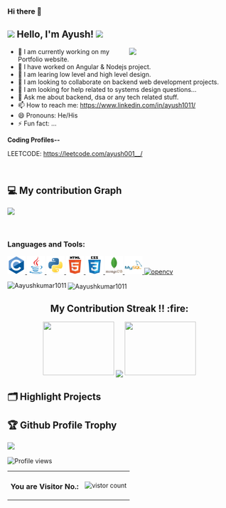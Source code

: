### Hi there 👋

<h2><img src="https://emojis.slackmojis.com/emojis/images/1531849430/4246/blob-sunglasses.gif?1531849430" width="30"/> Hello, I'm Ayush! <img src="https://media.giphy.com/media/12oufCB0MyZ1Go/giphy.gif" width="50"></h2>
<img align='right' src="https://c.tenor.com/2uyENRmiUt0AAAAC/coding.gif" width="230">


- 🔭 I am currently working on my Portfolio website.
- 🌱 I have worked on Angular & Nodejs project.
- 🌱 I am learing low level and high level design.
- 👯 I am looking to collaborate on backend web development projects.
- 🤔 I am looking for help related to systems design questions...
- 💬 Ask me about backend, dsa or any tech related stuff.
- 📫 How to reach me: https://www.linkedin.com/in/ayush1011/
- 😄 Pronouns: He/His
- ⚡ Fun fact: ...


**Coding Profiles--** 

LEETCODE: https://leetcode.com/ayush001__/


<br/>
  
  ## 💻 My contribution Graph
  
   ![](https://activity-graph.herokuapp.com/graph?username=Aayushkumar1011&theme=dracula&hide_border=true&area=true)
 
   <br/>

<h3 align="left">Languages and Tools:</h3>
<p align="left"> <a href="https://www.cprogramming.com/" target="_blank"> <img src="https://raw.githubusercontent.com/devicons/devicon/master/icons/c/c-original.svg" alt="c" width="40" height="40"/> </a> <a href="https://www.java.com" target="_blank"> <img src="https://raw.githubusercontent.com/devicons/devicon/master/icons/java/java-original.svg" alt="java" width="40" height="40"/> </a> <a href="https://www.python.org" target="_blank"> <img src="https://raw.githubusercontent.com/devicons/devicon/master/icons/python/python-original.svg" alt="python" width="40" height="40"/> </a> <a href="https://www.w3.org/html/" target="_blank"> <img src="https://raw.githubusercontent.com/devicons/devicon/master/icons/html5/html5-original-wordmark.svg" alt="html5" width="40" height="40"/> </a> <a href="https://www.w3schools.com/css/" target="_blank"> <img src="https://raw.githubusercontent.com/devicons/devicon/master/icons/css3/css3-original-wordmark.svg" alt="css3" width="40" height="40"/> </a>   <a href="https://www.mongodb.com/" target="_blank"> <img src="https://raw.githubusercontent.com/devicons/devicon/master/icons/mongodb/mongodb-original-wordmark.svg" alt="mongodb" width="40" height="40"/> </a> <a href="https://www.mysql.com/" target="_blank"> <img src="https://raw.githubusercontent.com/devicons/devicon/master/icons/mysql/mysql-original-wordmark.svg" alt="mysql" width="40" height="40"/> </a> <a href="https://opencv.org/" target="_blank"> <img src="https://www.vectorlogo.zone/logos/opencv/opencv-icon.svg" alt="opencv" width="40" height="40"/> </a>   </p>

<p><img align="left" src="https://github-readme-stats.vercel.app/api/top-langs?username=Aayushkumar1011&show_icons=true&locale=en&layout=compact" alt="Aayushkumar1011" /></p>
<p>&nbsp;<img align="center" src="https://github-readme-stats.vercel.app/api?username=Aayushkumar1011&show_icons=true&locale=en" alt="Aayushkumar1011" /></p>


<h2 align="center">My Contribution Streak !! :fire:</h2>

<p align="center">
   <a>
   <img height="120" width="160" src="https://encrypted-tbn0.gstatic.com/images?q=tbn:ANd9GcQ5-f9GRXgXo7orL3l5UAN6OSSnADOZ9DNyHnDQWzeOemB1BCPWmpzcnOr8HxYrs92PGhw&usqp=CAU">
   <img align="center" src="https://github-readme-streak-stats.herokuapp.com/?user=Aayushkumar1011&theme=dark&hide_border=true"/>
   <img height="120" width="160" src="https://encrypted-tbn0.gstatic.com/images?q=tbn:ANd9GcQ5-f9GRXgXo7orL3l5UAN6OSSnADOZ9DNyHnDQWzeOemB1BCPWmpzcnOr8HxYrs92PGhw&usqp=CAU">
   </a>
</p>


## 🗂️ Highlight Projects




<h2>🏆 Github Profile Trophy</h2></a>
<a href="https://github.com/ryo-ma/github-profile-trophy">
  <img width=800 src="https://github-profile-trophy.vercel.app/?username=Aayushkumar1011&column=8&theme=gruvbox&no-frame=true"/>
</a>

 


<!-- [GitHub streak stats](https://github-readme-streak-stats.herokuapp.com/?user=Aayushkumar1011)  -->
<!-- <h2 align="center">My Contribution Streak !! :fire:</h2>  -->


<!-- <p align="center">
  <a href="#">
    <img src="https://github-readme-streak-stats.herokuapp.com/?user=Aayushkumar1011&theme=dark&hide_border=true&background=0D1117&stroke=0000"/>
  </a>
</p> -->

![Profile views](https://gpvc.arturio.dev/Aayushkumar1011)  


<!--
<p align="right"> <img src="https://komarev.com/ghpvc/?username=Aayushkumar1011" alt="Aayushkumar1011" /> </p>-->

<table>
  <tr>
    <td><h3>You are Visitor No.: </h3></td>
    <td><img src="https://profile-counter.glitch.me/Aayushkumar1011/count.svg" alt="vistor count" height="45" /></td>
  </tr>


